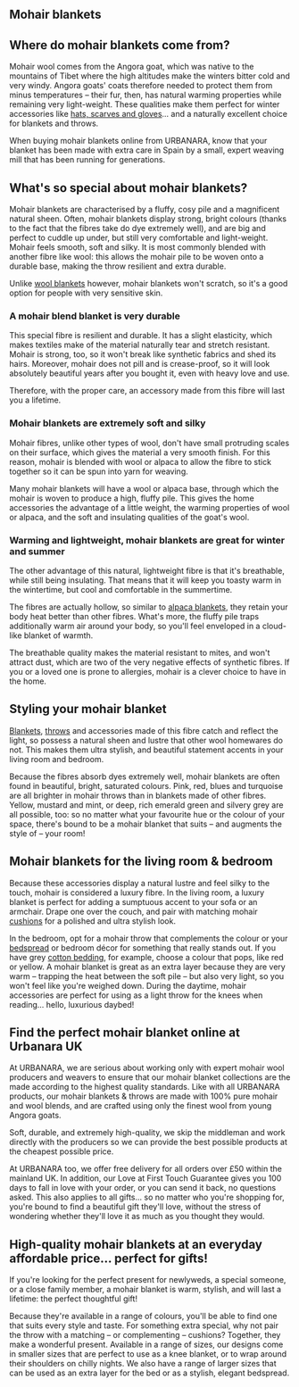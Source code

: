 ## Mohair blankets

## Where do mohair blankets come from?

Mohair wool comes from the Angora goat, which was native to the mountains of Tibet where the high altitudes make the winters bitter cold and very windy. Angora goats' coats therefore needed to protect them from minus temperatures – their fur, then, has natural warming properties while remaining very light-weight. These qualities make them perfect for winter accessories like [hats, scarves and gloves](https://www.urbanara.co.uk/clothing/hats-scarves)... and a naturally excellent choice for blankets and throws.

When buying mohair blankets online from URBANARA, know that your blanket has been made with extra care in Spain by a small, expert weaving mill that has been running for generations.

## What's so special about mohair blankets?

Mohair blankets are characterised by a fluffy, cosy pile and a magnificent natural sheen. Often, mohair blankets display strong, bright colours (thanks to the fact that the fibres take do dye extremely well), and are big and perfect to cuddle up under, but still very comfortable and light-weight. Mohair feels smooth, soft and silky. It is most commonly blended with another fibre like wool: this allows the mohair pile to be woven onto a durable base, making the throw resilient and extra durable.

Unlike [wool blankets](https://www.urbanara.co.uk/blankets-throws/wool-blankets) however, mohair blankets won't scratch, so it's a good option for people with very sensitive skin.

### A mohair blend blanket is very durable

This special fibre is resilient and durable. It has a slight elasticity, which makes textiles make of the material naturally tear and stretch resistant. Mohair is strong, too, so it won't break like synthetic fabrics and shed its hairs. Moreover, mohair does not pill and is crease-proof, so it will look absolutely beautiful years after you bought it, even with heavy love and use.

Therefore, with the proper care, an accessory made from this fibre will last you a lifetime.

### Mohair blankets are extremely soft and silky

Mohair fibres, unlike other types of wool, don't have small protruding scales on their surface, which gives the material a very smooth finish. For this reason, mohair is blended with wool or alpaca to allow the fibre to stick together so it can be spun into yarn for weaving.

Many mohair blankets will have a wool or alpaca base, through which the mohair is woven to produce a high, fluffy pile. This gives the home accessories the advantage of a little weight, the warming properties of wool or alpaca, and the soft and insulating qualities of the goat's wool.

### Warming and lightweight, mohair blankets are great for winter and summer

The other advantage of this natural, lightweight fibre is that it's breathable, while still being insulating. That means that it will keep you toasty warm in the wintertime, but cool and comfortable in the summertime.

The fibres are actually hollow, so similar to [alpaca blankets](https://www.urbanara.co.uk/blankets-throws/alpaca-blankets), they retain your body heat better than other fibres. What's more, the fluffy pile traps additionally warm air around your body, so you'll feel enveloped in a cloud-like blanket of warmth.

The breathable quality makes the material resistant to mites, and won't attract dust, which are two of the very negative effects of synthetic fibres. If you or a loved one is prone to allergies, mohair is a clever choice to have in the home.

## Styling your mohair blanket

[Blankets](https://www.urbanara.co.uk/blankets-throws), [throws](https://www.urbanara.co.uk/blankets-throws/throws) and accessories made of this fibre catch and reflect the light, so possess a natural sheen and lustre that other wool homewares do not. This makes them ultra stylish, and beautiful statement accents in your living room and bedroom.

Because the fibres absorb dyes extremely well, mohair blankets are often found in beautiful, bright, saturated colours. Pink, red, blues and turquoise are all brighter in mohair throws than in blankets made of other fibres. Yellow, mustard and mint, or deep, rich emerald green and silvery grey are all possible, too: so no matter what your favourite hue or the colour of your space, there's bound to be a mohair blanket that suits – and augments the style of – your room!

## Mohair blankets for the living room & bedroom

Because these accessories display a natural lustre and feel silky to the touch, mohair is considered a luxury fibre. In the living room, a luxury blanket is perfect for adding a sumptuous accent to your sofa or an armchair. Drape one over the couch, and pair with matching mohair [cushions](https://www.urbanara.co.uk/cushions) for a polished and ultra stylish look.

In the bedroom, opt for a mohair throw that complements the colour or your [bedspread](https://www.urbanara.co.uk/bedspreads-quilts) or bedroom décor for something that really stands out. If you have grey [cotton bedding](https://www.urbanara.co.uk/bed-linen/cotton-bed-linen), for example, choose a colour that pops, like red or yellow. A mohair blanket is great as an extra layer because they are very warm – trapping the heat between the soft pile – but also very light, so you won't feel like you're weighed down. During the daytime, mohair accessories are perfect for using as a light throw for the knees when reading... hello, luxurious daybed!

## Find the perfect mohair blanket online at Urbanara UK

At URBANARA, we are serious about working only with expert mohair wool producers and weavers to ensure that our mohair blanket collections are the made according to the highest quality standards. Like with all URBANARA products, our mohair blankets & throws are made with 100% pure mohair and wool blends, and are crafted using only the finest wool from young Angora goats.

Soft, durable, and extremely high-quality, we skip the middleman and work directly with the producers so we can provide the best possible products at the cheapest possible price.

At URBANARA too, we offer free delivery for all orders over £50 within the mainland UK. In addition, our Love at First Touch Guarantee gives you 100 days to fall in love with your order, or you can send it back, no questions asked. This also applies to all gifts... so no matter who you're shopping for, you're bound to find a beautiful gift they'll love, without the stress of wondering whether they'll love it as much as you thought they would.

## High-quality mohair blankets at an everyday affordable price... perfect for gifts!

If you're looking for the perfect present for newlyweds, a special someone, or a close family member, a mohair blanket is warm, stylish, and will last a lifetime: the perfect thoughtful gift!

Because they're available in a range of colours, you'll be able to find one that suits every style and taste. For something extra special, why not pair the throw with a matching – or complementing – cushions? Together, they make a wonderful present. Available in a range of sizes, our designs come in smaller sizes that are perfect to use as a knee blanket, or to wrap around their shoulders on chilly nights. We also have a range of larger sizes that can be used as an extra layer for the bed or as a stylish, elegant bedspread.
